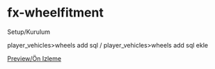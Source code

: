 # fx-wheelfitment

Setup/Kurulum

player_vehicles>wheels add sql / player_vehicles>wheels add sql ekle


[Preview/Ön Izleme](https://youtu.be/RG9oMqhWPus)



